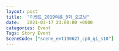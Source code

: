 ```yaml
---
layout: post
title:  "이벤트_2019여름_0화_오프닝"
date:   2021-03-17 23:00:00 +0000
categories: Event
Tags: Story Event
SceneCode: ["scene_evt190627_cp0_q1_s10"]
---
```

